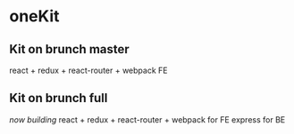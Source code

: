 # oneKit
## Kit on brunch master
react + redux + react-router + webpack FE
## Kit on brunch full
*now building*
react + redux + react-router + webpack for FE
express for BE
